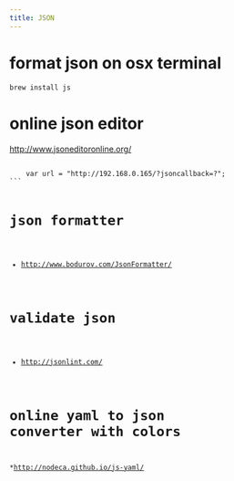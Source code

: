 ```yaml
---
title: JSON
---
```


# format json on osx terminal
`brew install js`

# online json editor
http://www.jsoneditoronline.org/

<code javascript>
    var url = "http://192.168.0.165/?jsoncallback=?";
```

# json formatter
* http://www.bodurov.com/JsonFormatter/

# validate json
* http://jsonlint.com/

# online yaml to json converter with colors
*http://nodeca.github.io/js-yaml/

